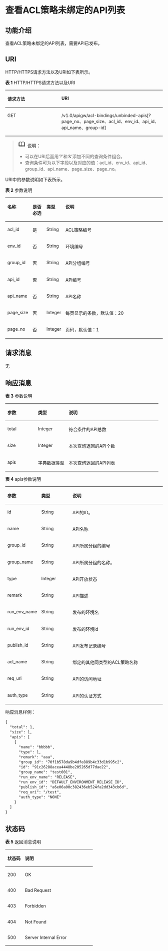 # 查看ACL策略未绑定的API列表<a name="ZH-CN_TOPIC_0000001082135125"></a>

## 功能介绍<a name="zh-cn_topic_0118924508_section61570312"></a>

查看ACL策略未绑定的API列表，需要API已发布。

## URI<a name="zh-cn_topic_0118924508_section17261904"></a>

HTTP/HTTPS请求方法以及URI如下表所示。

**表 1**  HTTP/HTTPS请求方法以及URI

<a name="zh-cn_topic_0118924508_table7075937"></a>
<table><thead align="left"><tr id="zh-cn_topic_0118924508_row65440801"><th class="cellrowborder" valign="top" width="34.339999999999996%" id="mcps1.2.3.1.1"><p id="zh-cn_topic_0118924508_p66213500"><a name="zh-cn_topic_0118924508_p66213500"></a><a name="zh-cn_topic_0118924508_p66213500"></a>请求方法</p>
</th>
<th class="cellrowborder" valign="top" width="65.66%" id="mcps1.2.3.1.2"><p id="zh-cn_topic_0118924508_p61693288"><a name="zh-cn_topic_0118924508_p61693288"></a><a name="zh-cn_topic_0118924508_p61693288"></a>URI</p>
</th>
</tr>
</thead>
<tbody><tr id="zh-cn_topic_0118924508_row31100428"><td class="cellrowborder" valign="top" width="34.339999999999996%" headers="mcps1.2.3.1.1 "><p id="zh-cn_topic_0118924508_p36106769"><a name="zh-cn_topic_0118924508_p36106769"></a><a name="zh-cn_topic_0118924508_p36106769"></a>GET</p>
</td>
<td class="cellrowborder" valign="top" width="65.66%" headers="mcps1.2.3.1.2 "><p id="zh-cn_topic_0118924508_p38967199"><a name="zh-cn_topic_0118924508_p38967199"></a><a name="zh-cn_topic_0118924508_p38967199"></a>/v1.0/apigw/acl-bindings/unbinded-apis[?page_no、page_size、acl_id、env_id、api_id、api_name、group-id]</p>
</td>
</tr>
</tbody>
</table>

>![](public_sys-resources/icon-note.gif) **说明：** 
>-   可以在URI后面用‘?’和‘&’添加不同的查询条件组合。
>-   查询条件可为以下字段以及对应的值：acl\_id、env\_id、api\_id、group\_id、api\_name、page\_size、page\_no。

URI中的参数说明如下表所示。

**表 2**  参数说明

<a name="zh-cn_topic_0118924508_table45607562"></a>
<table><thead align="left"><tr id="zh-cn_topic_0118924508_row21909387"><th class="cellrowborder" valign="top" width="16%" id="mcps1.2.5.1.1"><p id="zh-cn_topic_0118924508_p29829884"><a name="zh-cn_topic_0118924508_p29829884"></a><a name="zh-cn_topic_0118924508_p29829884"></a>名称</p>
</th>
<th class="cellrowborder" valign="top" width="9%" id="mcps1.2.5.1.2"><p id="zh-cn_topic_0118924508_p301534"><a name="zh-cn_topic_0118924508_p301534"></a><a name="zh-cn_topic_0118924508_p301534"></a>是否必选</p>
</th>
<th class="cellrowborder" valign="top" width="9%" id="mcps1.2.5.1.3"><p id="zh-cn_topic_0118924508_p24424280"><a name="zh-cn_topic_0118924508_p24424280"></a><a name="zh-cn_topic_0118924508_p24424280"></a>类型</p>
</th>
<th class="cellrowborder" valign="top" width="66%" id="mcps1.2.5.1.4"><p id="zh-cn_topic_0118924508_p32209683"><a name="zh-cn_topic_0118924508_p32209683"></a><a name="zh-cn_topic_0118924508_p32209683"></a>说明</p>
</th>
</tr>
</thead>
<tbody><tr id="zh-cn_topic_0118924508_row58847543"><td class="cellrowborder" valign="top" width="16%" headers="mcps1.2.5.1.1 "><p id="zh-cn_topic_0118924508_p1921642"><a name="zh-cn_topic_0118924508_p1921642"></a><a name="zh-cn_topic_0118924508_p1921642"></a>acl_id</p>
</td>
<td class="cellrowborder" valign="top" width="9%" headers="mcps1.2.5.1.2 "><p id="zh-cn_topic_0118924508_p21435351"><a name="zh-cn_topic_0118924508_p21435351"></a><a name="zh-cn_topic_0118924508_p21435351"></a>是</p>
</td>
<td class="cellrowborder" valign="top" width="9%" headers="mcps1.2.5.1.3 "><p id="zh-cn_topic_0118924508_p58541860"><a name="zh-cn_topic_0118924508_p58541860"></a><a name="zh-cn_topic_0118924508_p58541860"></a>String</p>
</td>
<td class="cellrowborder" valign="top" width="66%" headers="mcps1.2.5.1.4 "><p id="zh-cn_topic_0118924508_p17951547165618"><a name="zh-cn_topic_0118924508_p17951547165618"></a><a name="zh-cn_topic_0118924508_p17951547165618"></a>ACL策略编号</p>
</td>
</tr>
<tr id="zh-cn_topic_0118924508_row62887495"><td class="cellrowborder" valign="top" width="16%" headers="mcps1.2.5.1.1 "><p id="zh-cn_topic_0118924508_p60722300"><a name="zh-cn_topic_0118924508_p60722300"></a><a name="zh-cn_topic_0118924508_p60722300"></a>env_id</p>
</td>
<td class="cellrowborder" valign="top" width="9%" headers="mcps1.2.5.1.2 "><p id="zh-cn_topic_0118924508_p19559245"><a name="zh-cn_topic_0118924508_p19559245"></a><a name="zh-cn_topic_0118924508_p19559245"></a>否</p>
</td>
<td class="cellrowborder" valign="top" width="9%" headers="mcps1.2.5.1.3 "><p id="zh-cn_topic_0118924508_p40795044"><a name="zh-cn_topic_0118924508_p40795044"></a><a name="zh-cn_topic_0118924508_p40795044"></a>String</p>
</td>
<td class="cellrowborder" valign="top" width="66%" headers="mcps1.2.5.1.4 "><p id="zh-cn_topic_0118924508_p16064230"><a name="zh-cn_topic_0118924508_p16064230"></a><a name="zh-cn_topic_0118924508_p16064230"></a>环境编号</p>
</td>
</tr>
<tr id="zh-cn_topic_0118924508_row10360348"><td class="cellrowborder" valign="top" width="16%" headers="mcps1.2.5.1.1 "><p id="zh-cn_topic_0118924508_p33881836"><a name="zh-cn_topic_0118924508_p33881836"></a><a name="zh-cn_topic_0118924508_p33881836"></a>group_id</p>
</td>
<td class="cellrowborder" valign="top" width="9%" headers="mcps1.2.5.1.2 "><p id="zh-cn_topic_0118924508_p60074205"><a name="zh-cn_topic_0118924508_p60074205"></a><a name="zh-cn_topic_0118924508_p60074205"></a>否</p>
</td>
<td class="cellrowborder" valign="top" width="9%" headers="mcps1.2.5.1.3 "><p id="zh-cn_topic_0118924508_p34172438"><a name="zh-cn_topic_0118924508_p34172438"></a><a name="zh-cn_topic_0118924508_p34172438"></a>String</p>
</td>
<td class="cellrowborder" valign="top" width="66%" headers="mcps1.2.5.1.4 "><p id="zh-cn_topic_0118924508_p16504128"><a name="zh-cn_topic_0118924508_p16504128"></a><a name="zh-cn_topic_0118924508_p16504128"></a>API分组编号</p>
</td>
</tr>
<tr id="zh-cn_topic_0118924508_row14319431"><td class="cellrowborder" valign="top" width="16%" headers="mcps1.2.5.1.1 "><p id="zh-cn_topic_0118924508_p19023261"><a name="zh-cn_topic_0118924508_p19023261"></a><a name="zh-cn_topic_0118924508_p19023261"></a>api_id</p>
</td>
<td class="cellrowborder" valign="top" width="9%" headers="mcps1.2.5.1.2 "><p id="zh-cn_topic_0118924508_p64489143"><a name="zh-cn_topic_0118924508_p64489143"></a><a name="zh-cn_topic_0118924508_p64489143"></a>否</p>
</td>
<td class="cellrowborder" valign="top" width="9%" headers="mcps1.2.5.1.3 "><p id="zh-cn_topic_0118924508_p56238077"><a name="zh-cn_topic_0118924508_p56238077"></a><a name="zh-cn_topic_0118924508_p56238077"></a>String</p>
</td>
<td class="cellrowborder" valign="top" width="66%" headers="mcps1.2.5.1.4 "><p id="zh-cn_topic_0118924508_p58990425"><a name="zh-cn_topic_0118924508_p58990425"></a><a name="zh-cn_topic_0118924508_p58990425"></a>API编号</p>
</td>
</tr>
<tr id="zh-cn_topic_0118924508_row61151777"><td class="cellrowborder" valign="top" width="16%" headers="mcps1.2.5.1.1 "><p id="zh-cn_topic_0118924508_p54346934"><a name="zh-cn_topic_0118924508_p54346934"></a><a name="zh-cn_topic_0118924508_p54346934"></a>api_name</p>
</td>
<td class="cellrowborder" valign="top" width="9%" headers="mcps1.2.5.1.2 "><p id="zh-cn_topic_0118924508_p40025556"><a name="zh-cn_topic_0118924508_p40025556"></a><a name="zh-cn_topic_0118924508_p40025556"></a>否</p>
</td>
<td class="cellrowborder" valign="top" width="9%" headers="mcps1.2.5.1.3 "><p id="zh-cn_topic_0118924508_p20844578"><a name="zh-cn_topic_0118924508_p20844578"></a><a name="zh-cn_topic_0118924508_p20844578"></a>String</p>
</td>
<td class="cellrowborder" valign="top" width="66%" headers="mcps1.2.5.1.4 "><p id="zh-cn_topic_0118924508_p10689224"><a name="zh-cn_topic_0118924508_p10689224"></a><a name="zh-cn_topic_0118924508_p10689224"></a>API名称</p>
</td>
</tr>
<tr id="zh-cn_topic_0118924508_row29094156"><td class="cellrowborder" valign="top" width="16%" headers="mcps1.2.5.1.1 "><p id="zh-cn_topic_0118924508_p7816426"><a name="zh-cn_topic_0118924508_p7816426"></a><a name="zh-cn_topic_0118924508_p7816426"></a>page_size</p>
</td>
<td class="cellrowborder" valign="top" width="9%" headers="mcps1.2.5.1.2 "><p id="zh-cn_topic_0118924508_p29150773"><a name="zh-cn_topic_0118924508_p29150773"></a><a name="zh-cn_topic_0118924508_p29150773"></a>否</p>
</td>
<td class="cellrowborder" valign="top" width="9%" headers="mcps1.2.5.1.3 "><p id="zh-cn_topic_0118924508_p12402388"><a name="zh-cn_topic_0118924508_p12402388"></a><a name="zh-cn_topic_0118924508_p12402388"></a>Integer</p>
</td>
<td class="cellrowborder" valign="top" width="66%" headers="mcps1.2.5.1.4 "><p id="zh-cn_topic_0118924508_p65069360"><a name="zh-cn_topic_0118924508_p65069360"></a><a name="zh-cn_topic_0118924508_p65069360"></a>每页显示的条数，默认值：20</p>
</td>
</tr>
<tr id="zh-cn_topic_0118924508_row48753328"><td class="cellrowborder" valign="top" width="16%" headers="mcps1.2.5.1.1 "><p id="zh-cn_topic_0118924508_p56705457"><a name="zh-cn_topic_0118924508_p56705457"></a><a name="zh-cn_topic_0118924508_p56705457"></a>page_no</p>
</td>
<td class="cellrowborder" valign="top" width="9%" headers="mcps1.2.5.1.2 "><p id="zh-cn_topic_0118924508_p29739299"><a name="zh-cn_topic_0118924508_p29739299"></a><a name="zh-cn_topic_0118924508_p29739299"></a>否</p>
</td>
<td class="cellrowborder" valign="top" width="9%" headers="mcps1.2.5.1.3 "><p id="zh-cn_topic_0118924508_p60073005"><a name="zh-cn_topic_0118924508_p60073005"></a><a name="zh-cn_topic_0118924508_p60073005"></a>Integer</p>
</td>
<td class="cellrowborder" valign="top" width="66%" headers="mcps1.2.5.1.4 "><p id="zh-cn_topic_0118924508_p34075256"><a name="zh-cn_topic_0118924508_p34075256"></a><a name="zh-cn_topic_0118924508_p34075256"></a>页码，默认值：1</p>
</td>
</tr>
</tbody>
</table>

## 请求消息<a name="zh-cn_topic_0118924508_section21139415"></a>

无

## 响应消息<a name="zh-cn_topic_0118924508_section34571087"></a>

**表 3**  参数说明

<a name="zh-cn_topic_0118924508_table11928633"></a>
<table><thead align="left"><tr id="zh-cn_topic_0118924508_row60512777"><th class="cellrowborder" valign="top" width="20%" id="mcps1.2.4.1.1"><p id="zh-cn_topic_0118924508_p2587895"><a name="zh-cn_topic_0118924508_p2587895"></a><a name="zh-cn_topic_0118924508_p2587895"></a>参数</p>
</th>
<th class="cellrowborder" valign="top" width="20%" id="mcps1.2.4.1.2"><p id="zh-cn_topic_0118924508_p8292946"><a name="zh-cn_topic_0118924508_p8292946"></a><a name="zh-cn_topic_0118924508_p8292946"></a>类型</p>
</th>
<th class="cellrowborder" valign="top" width="60%" id="mcps1.2.4.1.3"><p id="zh-cn_topic_0118924508_p640001"><a name="zh-cn_topic_0118924508_p640001"></a><a name="zh-cn_topic_0118924508_p640001"></a>说明</p>
</th>
</tr>
</thead>
<tbody><tr id="zh-cn_topic_0118924508_row51840109"><td class="cellrowborder" valign="top" width="20%" headers="mcps1.2.4.1.1 "><p id="zh-cn_topic_0118924508_p38299261"><a name="zh-cn_topic_0118924508_p38299261"></a><a name="zh-cn_topic_0118924508_p38299261"></a>total</p>
</td>
<td class="cellrowborder" valign="top" width="20%" headers="mcps1.2.4.1.2 "><p id="zh-cn_topic_0118924508_p15232409"><a name="zh-cn_topic_0118924508_p15232409"></a><a name="zh-cn_topic_0118924508_p15232409"></a>Integer</p>
</td>
<td class="cellrowborder" valign="top" width="60%" headers="mcps1.2.4.1.3 "><p id="zh-cn_topic_0118924508_p34954265718"><a name="zh-cn_topic_0118924508_p34954265718"></a><a name="zh-cn_topic_0118924508_p34954265718"></a>符合条件的API总数</p>
</td>
</tr>
<tr id="zh-cn_topic_0118924508_row31464194"><td class="cellrowborder" valign="top" width="20%" headers="mcps1.2.4.1.1 "><p id="zh-cn_topic_0118924508_p65571805"><a name="zh-cn_topic_0118924508_p65571805"></a><a name="zh-cn_topic_0118924508_p65571805"></a>size</p>
</td>
<td class="cellrowborder" valign="top" width="20%" headers="mcps1.2.4.1.2 "><p id="zh-cn_topic_0118924508_p9716001"><a name="zh-cn_topic_0118924508_p9716001"></a><a name="zh-cn_topic_0118924508_p9716001"></a>Integer</p>
</td>
<td class="cellrowborder" valign="top" width="60%" headers="mcps1.2.4.1.3 "><p id="zh-cn_topic_0118924508_p48798580"><a name="zh-cn_topic_0118924508_p48798580"></a><a name="zh-cn_topic_0118924508_p48798580"></a>本次查询返回的API个数</p>
</td>
</tr>
<tr id="zh-cn_topic_0118924508_row36534044"><td class="cellrowborder" valign="top" width="20%" headers="mcps1.2.4.1.1 "><p id="zh-cn_topic_0118924508_p6467596"><a name="zh-cn_topic_0118924508_p6467596"></a><a name="zh-cn_topic_0118924508_p6467596"></a>apis</p>
</td>
<td class="cellrowborder" valign="top" width="20%" headers="mcps1.2.4.1.2 "><p id="zh-cn_topic_0118924508_p54113248"><a name="zh-cn_topic_0118924508_p54113248"></a><a name="zh-cn_topic_0118924508_p54113248"></a>字典数据类型</p>
</td>
<td class="cellrowborder" valign="top" width="60%" headers="mcps1.2.4.1.3 "><p id="zh-cn_topic_0118924508_p21096961"><a name="zh-cn_topic_0118924508_p21096961"></a><a name="zh-cn_topic_0118924508_p21096961"></a>本次查询返回的API列表</p>
</td>
</tr>
</tbody>
</table>

**表 4**  apis参数说明

<a name="zh-cn_topic_0118924508_table55654921"></a>
<table><thead align="left"><tr id="zh-cn_topic_0118924508_row66950944"><th class="cellrowborder" valign="top" width="20%" id="mcps1.2.4.1.1"><p id="zh-cn_topic_0118924508_p54317399"><a name="zh-cn_topic_0118924508_p54317399"></a><a name="zh-cn_topic_0118924508_p54317399"></a>参数</p>
</th>
<th class="cellrowborder" valign="top" width="20%" id="mcps1.2.4.1.2"><p id="zh-cn_topic_0118924508_p37633227"><a name="zh-cn_topic_0118924508_p37633227"></a><a name="zh-cn_topic_0118924508_p37633227"></a>类型</p>
</th>
<th class="cellrowborder" valign="top" width="60%" id="mcps1.2.4.1.3"><p id="zh-cn_topic_0118924508_p28392547"><a name="zh-cn_topic_0118924508_p28392547"></a><a name="zh-cn_topic_0118924508_p28392547"></a>说明</p>
</th>
</tr>
</thead>
<tbody><tr id="zh-cn_topic_0118924508_row18094984"><td class="cellrowborder" valign="top" width="20%" headers="mcps1.2.4.1.1 "><p id="zh-cn_topic_0118924508_p56407585"><a name="zh-cn_topic_0118924508_p56407585"></a><a name="zh-cn_topic_0118924508_p56407585"></a>id</p>
</td>
<td class="cellrowborder" valign="top" width="20%" headers="mcps1.2.4.1.2 "><p id="zh-cn_topic_0118924508_p5611671"><a name="zh-cn_topic_0118924508_p5611671"></a><a name="zh-cn_topic_0118924508_p5611671"></a>String</p>
</td>
<td class="cellrowborder" valign="top" width="60%" headers="mcps1.2.4.1.3 "><p id="zh-cn_topic_0118924508_p51892177"><a name="zh-cn_topic_0118924508_p51892177"></a><a name="zh-cn_topic_0118924508_p51892177"></a>API的ID。</p>
</td>
</tr>
<tr id="zh-cn_topic_0118924508_row64376411"><td class="cellrowborder" valign="top" width="20%" headers="mcps1.2.4.1.1 "><p id="zh-cn_topic_0118924508_p47106807"><a name="zh-cn_topic_0118924508_p47106807"></a><a name="zh-cn_topic_0118924508_p47106807"></a>name</p>
</td>
<td class="cellrowborder" valign="top" width="20%" headers="mcps1.2.4.1.2 "><p id="zh-cn_topic_0118924508_p57555019"><a name="zh-cn_topic_0118924508_p57555019"></a><a name="zh-cn_topic_0118924508_p57555019"></a>String</p>
</td>
<td class="cellrowborder" valign="top" width="60%" headers="mcps1.2.4.1.3 "><p id="zh-cn_topic_0118924508_p31444992"><a name="zh-cn_topic_0118924508_p31444992"></a><a name="zh-cn_topic_0118924508_p31444992"></a>API名称</p>
</td>
</tr>
<tr id="zh-cn_topic_0118924508_row14569478"><td class="cellrowborder" valign="top" width="20%" headers="mcps1.2.4.1.1 "><p id="zh-cn_topic_0118924508_p39277103"><a name="zh-cn_topic_0118924508_p39277103"></a><a name="zh-cn_topic_0118924508_p39277103"></a>group_id</p>
</td>
<td class="cellrowborder" valign="top" width="20%" headers="mcps1.2.4.1.2 "><p id="zh-cn_topic_0118924508_p27328780"><a name="zh-cn_topic_0118924508_p27328780"></a><a name="zh-cn_topic_0118924508_p27328780"></a>String</p>
</td>
<td class="cellrowborder" valign="top" width="60%" headers="mcps1.2.4.1.3 "><p id="zh-cn_topic_0118924508_p66147590"><a name="zh-cn_topic_0118924508_p66147590"></a><a name="zh-cn_topic_0118924508_p66147590"></a>API所属分组的编号</p>
</td>
</tr>
<tr id="zh-cn_topic_0118924508_row58457401"><td class="cellrowborder" valign="top" width="20%" headers="mcps1.2.4.1.1 "><p id="zh-cn_topic_0118924508_p37429032"><a name="zh-cn_topic_0118924508_p37429032"></a><a name="zh-cn_topic_0118924508_p37429032"></a>group_name</p>
</td>
<td class="cellrowborder" valign="top" width="20%" headers="mcps1.2.4.1.2 "><p id="zh-cn_topic_0118924508_p11852776"><a name="zh-cn_topic_0118924508_p11852776"></a><a name="zh-cn_topic_0118924508_p11852776"></a>String</p>
</td>
<td class="cellrowborder" valign="top" width="60%" headers="mcps1.2.4.1.3 "><p id="zh-cn_topic_0118924508_p20550817"><a name="zh-cn_topic_0118924508_p20550817"></a><a name="zh-cn_topic_0118924508_p20550817"></a>API所属分组的名称。</p>
</td>
</tr>
<tr id="zh-cn_topic_0118924508_row4920279"><td class="cellrowborder" valign="top" width="20%" headers="mcps1.2.4.1.1 "><p id="zh-cn_topic_0118924508_p62998338"><a name="zh-cn_topic_0118924508_p62998338"></a><a name="zh-cn_topic_0118924508_p62998338"></a>type</p>
</td>
<td class="cellrowborder" valign="top" width="20%" headers="mcps1.2.4.1.2 "><p id="zh-cn_topic_0118924508_p2591766"><a name="zh-cn_topic_0118924508_p2591766"></a><a name="zh-cn_topic_0118924508_p2591766"></a>Integer</p>
</td>
<td class="cellrowborder" valign="top" width="60%" headers="mcps1.2.4.1.3 "><p id="zh-cn_topic_0118924508_p8606457"><a name="zh-cn_topic_0118924508_p8606457"></a><a name="zh-cn_topic_0118924508_p8606457"></a>API开放状态</p>
</td>
</tr>
<tr id="zh-cn_topic_0118924508_row57391748"><td class="cellrowborder" valign="top" width="20%" headers="mcps1.2.4.1.1 "><p id="zh-cn_topic_0118924508_p18220050"><a name="zh-cn_topic_0118924508_p18220050"></a><a name="zh-cn_topic_0118924508_p18220050"></a>remark</p>
</td>
<td class="cellrowborder" valign="top" width="20%" headers="mcps1.2.4.1.2 "><p id="zh-cn_topic_0118924508_p66537956"><a name="zh-cn_topic_0118924508_p66537956"></a><a name="zh-cn_topic_0118924508_p66537956"></a>String</p>
</td>
<td class="cellrowborder" valign="top" width="60%" headers="mcps1.2.4.1.3 "><p id="zh-cn_topic_0118924508_p20865379"><a name="zh-cn_topic_0118924508_p20865379"></a><a name="zh-cn_topic_0118924508_p20865379"></a>API描述</p>
</td>
</tr>
<tr id="zh-cn_topic_0118924508_row57771451"><td class="cellrowborder" valign="top" width="20%" headers="mcps1.2.4.1.1 "><p id="zh-cn_topic_0118924508_p48975920"><a name="zh-cn_topic_0118924508_p48975920"></a><a name="zh-cn_topic_0118924508_p48975920"></a>run_env_name</p>
</td>
<td class="cellrowborder" valign="top" width="20%" headers="mcps1.2.4.1.2 "><p id="zh-cn_topic_0118924508_p7626561"><a name="zh-cn_topic_0118924508_p7626561"></a><a name="zh-cn_topic_0118924508_p7626561"></a>String</p>
</td>
<td class="cellrowborder" valign="top" width="60%" headers="mcps1.2.4.1.3 "><p id="zh-cn_topic_0118924508_p13771736"><a name="zh-cn_topic_0118924508_p13771736"></a><a name="zh-cn_topic_0118924508_p13771736"></a>发布的环境名</p>
</td>
</tr>
<tr id="zh-cn_topic_0118924508_row56836760"><td class="cellrowborder" valign="top" width="20%" headers="mcps1.2.4.1.1 "><p id="zh-cn_topic_0118924508_p40374832"><a name="zh-cn_topic_0118924508_p40374832"></a><a name="zh-cn_topic_0118924508_p40374832"></a>run_env_id</p>
</td>
<td class="cellrowborder" valign="top" width="20%" headers="mcps1.2.4.1.2 "><p id="zh-cn_topic_0118924508_p49135936"><a name="zh-cn_topic_0118924508_p49135936"></a><a name="zh-cn_topic_0118924508_p49135936"></a>String</p>
</td>
<td class="cellrowborder" valign="top" width="60%" headers="mcps1.2.4.1.3 "><p id="zh-cn_topic_0118924508_p20587889"><a name="zh-cn_topic_0118924508_p20587889"></a><a name="zh-cn_topic_0118924508_p20587889"></a>发布的环境id</p>
</td>
</tr>
<tr id="zh-cn_topic_0118924508_row51073277"><td class="cellrowborder" valign="top" width="20%" headers="mcps1.2.4.1.1 "><p id="zh-cn_topic_0118924508_p43294786"><a name="zh-cn_topic_0118924508_p43294786"></a><a name="zh-cn_topic_0118924508_p43294786"></a>publish_id</p>
</td>
<td class="cellrowborder" valign="top" width="20%" headers="mcps1.2.4.1.2 "><p id="zh-cn_topic_0118924508_p17216763"><a name="zh-cn_topic_0118924508_p17216763"></a><a name="zh-cn_topic_0118924508_p17216763"></a>String</p>
</td>
<td class="cellrowborder" valign="top" width="60%" headers="mcps1.2.4.1.3 "><p id="zh-cn_topic_0118924508_p52380561"><a name="zh-cn_topic_0118924508_p52380561"></a><a name="zh-cn_topic_0118924508_p52380561"></a>API发布记录编号</p>
</td>
</tr>
<tr id="zh-cn_topic_0118924508_row1663002"><td class="cellrowborder" valign="top" width="20%" headers="mcps1.2.4.1.1 "><p id="zh-cn_topic_0118924508_p485445"><a name="zh-cn_topic_0118924508_p485445"></a><a name="zh-cn_topic_0118924508_p485445"></a>acl_name</p>
</td>
<td class="cellrowborder" valign="top" width="20%" headers="mcps1.2.4.1.2 "><p id="zh-cn_topic_0118924508_p39321089"><a name="zh-cn_topic_0118924508_p39321089"></a><a name="zh-cn_topic_0118924508_p39321089"></a>String</p>
</td>
<td class="cellrowborder" valign="top" width="60%" headers="mcps1.2.4.1.3 "><p id="zh-cn_topic_0118924508_p30891637"><a name="zh-cn_topic_0118924508_p30891637"></a><a name="zh-cn_topic_0118924508_p30891637"></a>绑定的其他同类型的ACL策略名称</p>
</td>
</tr>
<tr id="zh-cn_topic_0118924508_row628219451504"><td class="cellrowborder" valign="top" width="20%" headers="mcps1.2.4.1.1 "><p id="zh-cn_topic_0118924508_p169163811462"><a name="zh-cn_topic_0118924508_p169163811462"></a><a name="zh-cn_topic_0118924508_p169163811462"></a>req_uri</p>
</td>
<td class="cellrowborder" valign="top" width="20%" headers="mcps1.2.4.1.2 "><p id="zh-cn_topic_0118924508_p146983804611"><a name="zh-cn_topic_0118924508_p146983804611"></a><a name="zh-cn_topic_0118924508_p146983804611"></a>String</p>
</td>
<td class="cellrowborder" valign="top" width="60%" headers="mcps1.2.4.1.3 "><p id="zh-cn_topic_0118924508_p469123819465"><a name="zh-cn_topic_0118924508_p469123819465"></a><a name="zh-cn_topic_0118924508_p469123819465"></a>API的访问地址</p>
</td>
</tr>
<tr id="zh-cn_topic_0118924508_row1334165019502"><td class="cellrowborder" valign="top" width="20%" headers="mcps1.2.4.1.1 "><p id="zh-cn_topic_0118924508_p5376144210461"><a name="zh-cn_topic_0118924508_p5376144210461"></a><a name="zh-cn_topic_0118924508_p5376144210461"></a>auth_type</p>
</td>
<td class="cellrowborder" valign="top" width="20%" headers="mcps1.2.4.1.2 "><p id="zh-cn_topic_0118924508_p13376134215468"><a name="zh-cn_topic_0118924508_p13376134215468"></a><a name="zh-cn_topic_0118924508_p13376134215468"></a>String</p>
</td>
<td class="cellrowborder" valign="top" width="60%" headers="mcps1.2.4.1.3 "><p id="zh-cn_topic_0118924508_p73761442124614"><a name="zh-cn_topic_0118924508_p73761442124614"></a><a name="zh-cn_topic_0118924508_p73761442124614"></a>API的认证方式</p>
</td>
</tr>
</tbody>
</table>

响应消息样例：

```
{
  "total": 1,
  "size": 1,
  "apis": [
    {
      "name": "bbbbb",
      "type": 1,
      "remark": "aaa",
      "group_id": "70f1b578da9b4dfe889b4c33d1b995c2",
      "id": "91c26288acea4448be205265d77dae22",
      "group_name": "test001",
      "run_env_name": "RELEASE",
      "run_env_id": "DEFAULT_ENVIRONMENT_RELEASE_ID",
      "publish_id": "a6e06a00c382436eb524fa2dd343cb6d",
      "req_uri": "/test",
      "auth_type": "NONE"
    }
  ]
}
```

## 状态码<a name="zh-cn_topic_0118924508_section56037015"></a>

**表 5**  返回消息说明

<a name="zh-cn_topic_0118924508_table28132847"></a>
<table><thead align="left"><tr id="zh-cn_topic_0118924508_row3719443"><th class="cellrowborder" valign="top" width="20%" id="mcps1.2.3.1.1"><p id="zh-cn_topic_0118924508_p32839460"><a name="zh-cn_topic_0118924508_p32839460"></a><a name="zh-cn_topic_0118924508_p32839460"></a>状态码</p>
</th>
<th class="cellrowborder" valign="top" width="80%" id="mcps1.2.3.1.2"><p id="zh-cn_topic_0118924508_p42750569"><a name="zh-cn_topic_0118924508_p42750569"></a><a name="zh-cn_topic_0118924508_p42750569"></a>说明</p>
</th>
</tr>
</thead>
<tbody><tr id="zh-cn_topic_0118924508_row40244042"><td class="cellrowborder" valign="top" width="20%" headers="mcps1.2.3.1.1 "><p id="zh-cn_topic_0118924508_p38542001"><a name="zh-cn_topic_0118924508_p38542001"></a><a name="zh-cn_topic_0118924508_p38542001"></a>200</p>
</td>
<td class="cellrowborder" valign="top" width="80%" headers="mcps1.2.3.1.2 "><p id="zh-cn_topic_0118924508_p34894339"><a name="zh-cn_topic_0118924508_p34894339"></a><a name="zh-cn_topic_0118924508_p34894339"></a>OK</p>
</td>
</tr>
<tr id="zh-cn_topic_0118924508_row45613601"><td class="cellrowborder" valign="top" width="20%" headers="mcps1.2.3.1.1 "><p id="zh-cn_topic_0118924508_p3714177"><a name="zh-cn_topic_0118924508_p3714177"></a><a name="zh-cn_topic_0118924508_p3714177"></a>400</p>
</td>
<td class="cellrowborder" valign="top" width="80%" headers="mcps1.2.3.1.2 "><p id="zh-cn_topic_0118924508_p32412930"><a name="zh-cn_topic_0118924508_p32412930"></a><a name="zh-cn_topic_0118924508_p32412930"></a>Bad Request</p>
</td>
</tr>
<tr id="zh-cn_topic_0118924508_row23280918"><td class="cellrowborder" valign="top" width="20%" headers="mcps1.2.3.1.1 "><p id="zh-cn_topic_0118924508_p6706219"><a name="zh-cn_topic_0118924508_p6706219"></a><a name="zh-cn_topic_0118924508_p6706219"></a>403</p>
</td>
<td class="cellrowborder" valign="top" width="80%" headers="mcps1.2.3.1.2 "><p id="zh-cn_topic_0118924508_p6332852"><a name="zh-cn_topic_0118924508_p6332852"></a><a name="zh-cn_topic_0118924508_p6332852"></a>Forbidden</p>
</td>
</tr>
<tr id="zh-cn_topic_0118924508_row56995672"><td class="cellrowborder" valign="top" width="20%" headers="mcps1.2.3.1.1 "><p id="zh-cn_topic_0118924508_p53246699"><a name="zh-cn_topic_0118924508_p53246699"></a><a name="zh-cn_topic_0118924508_p53246699"></a>404</p>
</td>
<td class="cellrowborder" valign="top" width="80%" headers="mcps1.2.3.1.2 "><p id="zh-cn_topic_0118924508_p18015334"><a name="zh-cn_topic_0118924508_p18015334"></a><a name="zh-cn_topic_0118924508_p18015334"></a>Not Found</p>
</td>
</tr>
<tr id="zh-cn_topic_0118924508_row27920282"><td class="cellrowborder" valign="top" width="20%" headers="mcps1.2.3.1.1 "><p id="zh-cn_topic_0118924508_p46950406"><a name="zh-cn_topic_0118924508_p46950406"></a><a name="zh-cn_topic_0118924508_p46950406"></a>500</p>
</td>
<td class="cellrowborder" valign="top" width="80%" headers="mcps1.2.3.1.2 "><p id="zh-cn_topic_0118924508_p44886509"><a name="zh-cn_topic_0118924508_p44886509"></a><a name="zh-cn_topic_0118924508_p44886509"></a>Server Internal Error</p>
</td>
</tr>
</tbody>
</table>

